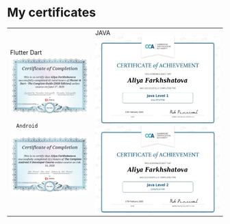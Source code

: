 #  My certificates

<p align="center">
  <table>                  
    <tr>
		<td>
		 Flutter Dart 
  <img src="https://raw.githubusercontent.com/Liyafar27/certificate/master/UC-07e91990-2187-4c32-b0dc-756febaf656e.jpg" width="450" title="hover text">
		
	  Android
  <img src="https://raw.githubusercontent.com/Liyafar27/certificate/master/certificate.jpg" width="450" alt="accessibility text">
		</td>
      <td>
	JAVA 
  <img src="https://raw.githubusercontent.com/Liyafar27/certificate/master/java1%20cca.jpg" width="450" alt="accessibility text">
  <img src="https://raw.githubusercontent.com/Liyafar27/certificate/master/java2%20cca.jpg" width="450" alt="accessibility text">
		</td>
	</tr>
 <table>
